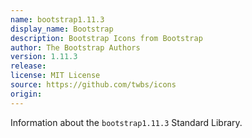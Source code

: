 ```yaml
---
name: bootstrap1.11.3
display_name: Bootstrap
description: Bootstrap Icons from Bootstrap
author: The Bootstrap Authors
version: 1.11.3
release: 
license: MIT License
source: https://github.com/twbs/icons
origin: 
---
```


Information about the `bootstrap1.11.3` Standard Library.
